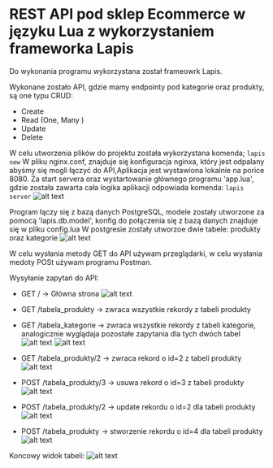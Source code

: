 # REST API pod sklep Ecommerce w języku Lua z wykorzystaniem frameworka Lapis 

Do wykonania programu wykorzystana został frameowrk Lapis.

Wykonane zostało API, gdzie mamy endpointy pod kategorie oraz produkty, są one typu CRUD:
* Create
* Read (One, Many )
* Update
* Delete

W celu utworzenia plików do projektu została wykorzystana komenda; 
` lapis new `
W pliku nginx.conf, znajduje się konfiguracja nginxa, który jest odpalany abyśmy się mogli łączyć do API,Aplikacja jest wystawiona lokalnie na porice 8080.
Za start servera oraz wystartowanie głównego programu 'app.lua', gdzie została zawarta cała logika aplikacji odpowiada komenda:
` lapis server `
![alt text](../img/komenda.JPG)


Program łączy się z bazą danych PostgreSQL, modele zostały utworzone za pomocą 'lapis.db.model', konfig do połączenia się z bazą danych znajduje się w pliku config.lua
W postgresie zostały utworzoe dwie tabele: produkty oraz kategorie
![alt text](../img/postgres.JPG)

W celu wysłania metody GET do API używam przeglądarki, w celu wysłania medoty POSt używam programu Postman.

Wysyłanie zapytań do API:
* GET  /  ->  Główna strona
![alt text](../img/main.JPG)

* GET  /tabela_produkty -> zwraca wszystkie rekordy z tabeli produkty
* GET  /tabela_kategorie -> zwraca wszystkie rekordy z tabeli kategorie, analogicznie wyglądaja pozostałe zapytania dla tych dwóch tabel
![alt text](../img/tabela_produkty.JPG)
![alt text](../img/tabela_kategorie.JPG)

* GET  /tabela_produkty/2 -> zwraca rekord  o id=2 z tabeli produkty
![alt text](../img/read_one.JPG)

* POST  /tabela_produkty/3 -> usuwa rekord  o id=3 z tabeli produkty
![alt text](../img/delete.JPG)

* POST  /tabela_produkty/2 -> update  rekordu  o id=2 dla tabeli produkty
![alt text](../img/update.JPG)

* POST  /tabela_produkty -> stworzenie  rekordu  o id=4 dla tabeli produkty
![alt text](../img/create.JPG)

Koncowy widok tabeli:
![alt text](../img/produkty_koniec.JPG)


